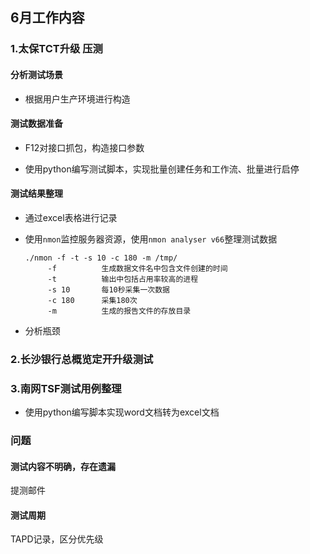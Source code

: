 ## 6月工作内容

### 1.太保TCT升级 压测

#### 分析测试场景

- 根据用户生产环境进行构造

#### 测试数据准备

- F12对接口抓包，构造接口参数

- 使用python编写测试脚本，实现批量创建任务和工作流、批量进行启停

#### 测试结果整理

- 通过excel表格进行记录

- 使用`nmon`监控服务器资源，使用`nmon analyser v66`整理测试数据

  ```
  ./nmon -f -t -s 10 -c 180 -m /tmp/
       -f          生成数据文件名中包含文件创建的时间
       -t          输出中包括占用率较高的进程
       -s 10       每10秒采集一次数据
       -c 180      采集180次
       -m          生成的报告文件的存放目录
  ```

- 分析瓶颈

### 2.长沙银行总概览定开升级测试

### 3.南网TSF测试用例整理

- 使用python编写脚本实现word文档转为excel文档

### 问题

#### 测试内容不明确，存在遗漏

提测邮件

#### 测试周期

TAPD记录，区分优先级



